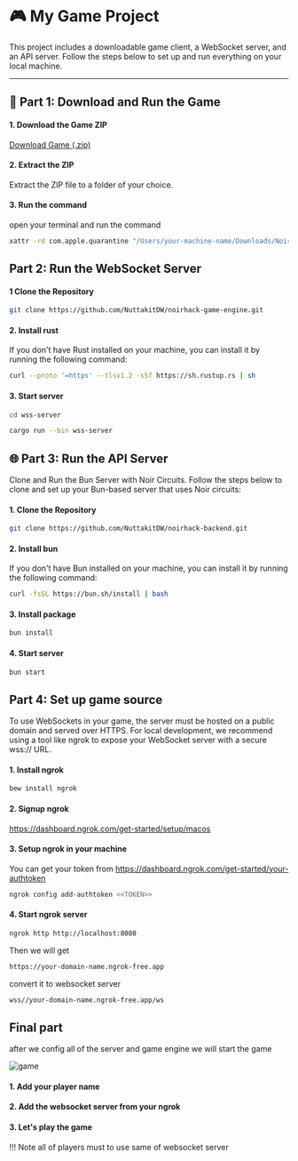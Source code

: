 # 🎮 My Game Project

This project includes a downloadable game client, a WebSocket server, and an API server. Follow the steps below to set up and run everything on your local machine.

---

## 📁 Part 1: Download and Run the Game

#### 1. Download the Game ZIP  
  [Download Game (.zip)](./Noir%20Werewolf.zip)

#### 2. Extract the ZIP  
  Extract the ZIP file to a folder of your choice.

#### 3. Run the command
  open your terminal and run the command
```bash
xattr -rd com.apple.quarantine "/Users/your-machine-name/Downloads/Noir WereWolf.app"
```

## Part 2: Run the WebSocket Server

#### 1 Clone the Repository

```bash
git clone https://github.com/NuttakitDW/noirhack-game-engine.git
```

#### 2. Install rust

If you don't have Rust installed on your machine, you can install it by running the following command:

```bash
curl --proto '=https' --tlsv1.2 -sSf https://sh.rustup.rs | sh
```

#### 3. Start server

```bash
cd wss-server
```

```bash
cargo run --bin wss-server
```

## 🌐 Part 3: Run the API Server

Clone and Run the Bun Server with Noir Circuits.
Follow the steps below to clone and set up your Bun-based server that uses Noir circuits:

#### 1. Clone the Repository

```bash
git clone https://github.com/NuttakitDW/noirhack-backend.git
```

#### 2. Install bun

If you don't have Bun installed on your machine, you can install it by running the following command:

```bash
curl -fsSL https://bun.sh/install | bash
```

#### 3. Install package

```bash
bun install
```

#### 4. Start server

```bash
bun start
```

## Part 4: Set up game source

To use WebSockets in your game, the server must be hosted on a public domain and served over HTTPS. For local development, we recommend using a tool like ngrok to expose your WebSocket server with a secure wss:// URL.

#### 1. Install ngrok

```bash
bew install ngrok
```

#### 2. Signup ngrok

https://dashboard.ngrok.com/get-started/setup/macos

#### 3. Setup ngrok in your machine

You can get your token from 
https://dashboard.ngrok.com/get-started/your-authtoken

```bash 
ngrok config add-authtoken <<TOKEN>>
```

#### 4. Start ngrok server

```bash
ngrok http http://localhost:8080
```

Then we will get 

```bash
https://your-domain-name.ngrok-free.app
```

convert it to websocket server
```bash
wss//your-domain-name.ngrok-free.app/ws
```

## Final part

after we config all of the server and game engine we will start the game

![game](./game.png)

#### 1. Add your player name

#### 2. Add the websocket server from your ngrok

#### 3. Let's play the game

!!! Note all of players must to use same of websocket server
